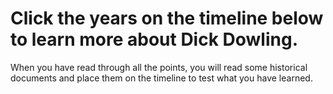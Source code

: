 
# Click the years on the timeline below to learn more about Dick Dowling.

When you have read through all the points, you will read some historical documents and place them on the timeline to test what you have learned.
